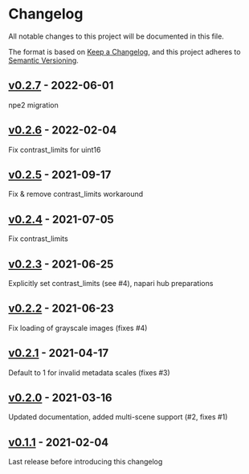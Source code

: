 # Changelog

All notable changes to this project will be documented in this file.

The format is based on [Keep a Changelog](https://keepachangelog.com/en/1.0.0/),
and this project adheres to [Semantic Versioning](https://semver.org/spec/v2.0.0.html).

## [v0.2.7] - 2022-06-01

npe2 migration

## [v0.2.6] - 2022-02-04

Fix contrast_limits for uint16

## [v0.2.5] - 2021-09-17

Fix & remove contrast_limits workaround

## [v0.2.4] - 2021-07-05

Fix contrast_limits

## [v0.2.3] - 2021-06-25

Explicitly set contrast_limits (see #4), napari hub preparations

## [v0.2.2] - 2021-06-23

Fix loading of grayscale images (fixes #4)

## [v0.2.1] - 2021-04-17

Default to 1 for invalid metadata scales (fixes #3)

## [v0.2.0] - 2021-03-16

Updated documentation, added multi-scene support (#2, fixes #1)

## [v0.1.1] - 2021-02-04

Last release before introducing this changelog


[v0.2.7]: https://github.com/BodenmillerGroup/napari-czifile2/compare/v0.2.6...v0.2.7
[v0.2.6]: https://github.com/BodenmillerGroup/napari-czifile2/compare/v0.2.5...v0.2.6
[v0.2.5]: https://github.com/BodenmillerGroup/napari-czifile2/compare/v0.2.4...v0.2.5
[v0.2.4]: https://github.com/BodenmillerGroup/napari-czifile2/compare/v0.2.3...v0.2.4
[v0.2.3]: https://github.com/BodenmillerGroup/napari-czifile2/compare/v0.2.2...v0.2.3
[v0.2.2]: https://github.com/BodenmillerGroup/napari-czifile2/compare/v0.2.1...v0.2.2
[v0.2.1]: https://github.com/BodenmillerGroup/napari-czifile2/compare/v0.2.0...v0.2.1
[v0.2.0]: https://github.com/BodenmillerGroup/napari-czifile2/compare/v0.1.1...v0.2.0
[v0.1.1]: https://github.com/BodenmillerGroup/napari-czifile2/releases/tag/v0.1.1
